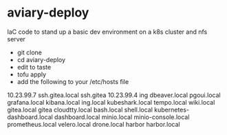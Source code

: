aviary-deploy
=============

IaC code to stand up a basic dev environment on a k8s cluster and nfs server

- git clone
- cd aviary-deploy
- edit to taste
- tofu apply
- add the following to your /etc/hosts file

10.23.99.7      ssh.gitea.local ssh.gitea
10.23.99.4      ing dbeaver.local pgoui.local grafana.local kibana.local ing.local kubeshark.local tempo.local wiki.local gitea.local gitea cloudtty.local bash.local shell.local kubernetes-dashboard.local dashboard.local minio.local minio-console.local prometheus.local velero.local drone.local harbor harbor.local
